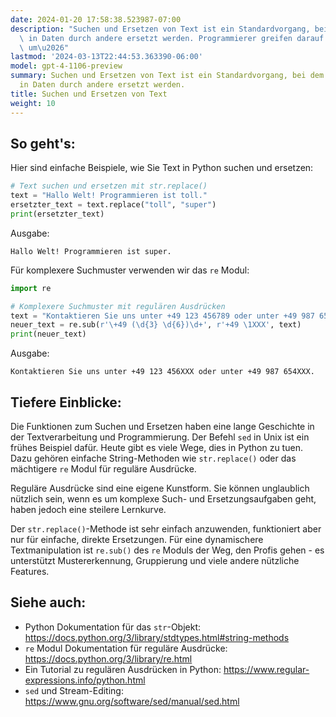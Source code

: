 ```yaml
---
date: 2024-01-20 17:58:38.523987-07:00
description: "Suchen und Ersetzen von Text ist ein Standardvorgang, bei dem Zeichenfolgen\
  \ in Daten durch andere ersetzt werden. Programmierer greifen darauf zur\xFCck,\
  \ um\u2026"
lastmod: '2024-03-13T22:44:53.363390-06:00'
model: gpt-4-1106-preview
summary: Suchen und Ersetzen von Text ist ein Standardvorgang, bei dem Zeichenfolgen
  in Daten durch andere ersetzt werden.
title: Suchen und Ersetzen von Text
weight: 10
---
```


## So geht's:
Hier sind einfache Beispiele, wie Sie Text in Python suchen und ersetzen:

```Python
# Text suchen und ersetzen mit str.replace()
text = "Hallo Welt! Programmieren ist toll."
ersetzter_text = text.replace("toll", "super")
print(ersetzter_text)
```

Ausgabe:
```
Hallo Welt! Programmieren ist super.
```

Für komplexere Suchmuster verwenden wir das `re` Modul:

```Python
import re

# Komplexere Suchmuster mit regulären Ausdrücken
text = "Kontaktieren Sie uns unter +49 123 456789 oder unter +49 987 654321."
neuer_text = re.sub(r'\+49 (\d{3} \d{6})\d+', r'+49 \1XXX', text)
print(neuer_text)
```

Ausgabe:
```
Kontaktieren Sie uns unter +49 123 456XXX oder unter +49 987 654XXX.
```

## Tiefere Einblicke:
Die Funktionen zum Suchen und Ersetzen haben eine lange Geschichte in der Textverarbeitung und Programmierung. Der Befehl `sed` in Unix ist ein frühes Beispiel dafür. Heute gibt es viele Wege, dies in Python zu tuen. Dazu gehören einfache String-Methoden wie `str.replace()` oder das mächtigere `re` Modul für reguläre Ausdrücke.

Reguläre Ausdrücke sind eine eigene Kunstform. Sie können unglaublich nützlich sein, wenn es um komplexe Such- und Ersetzungsaufgaben geht, haben jedoch eine steilere Lernkurve.

Der `str.replace()`-Methode ist sehr einfach anzuwenden, funktioniert aber nur für einfache, direkte Ersetzungen. Für eine dynamischere Textmanipulation ist `re.sub()` des `re` Moduls der Weg, den Profis gehen - es unterstützt Mustererkennung, Gruppierung und viele andere nützliche Features.

## Siehe auch:
- Python Dokumentation für das `str`-Objekt: https://docs.python.org/3/library/stdtypes.html#string-methods
- `re` Modul Dokumentation für reguläre Ausdrücke: https://docs.python.org/3/library/re.html
- Ein Tutorial zu regulären Ausdrücken in Python: https://www.regular-expressions.info/python.html
- `sed` und Stream-Editing: https://www.gnu.org/software/sed/manual/sed.html
